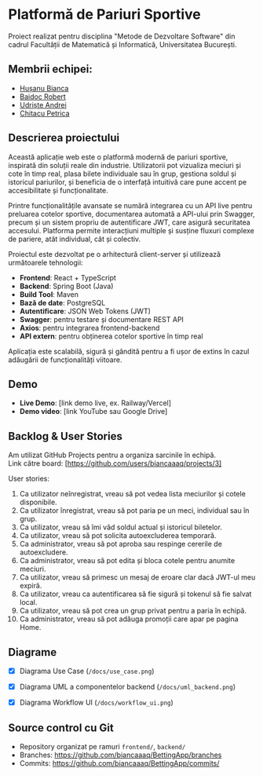 #  Platformă de Pariuri Sportive
Proiect realizat pentru disciplina "Metode de Dezvoltare Software" din cadrul Facultății de Matematică și Informatică, Universitatea București.

## Membrii echipei:

- [Hușanu Bianca](https://github.com/biancaaaq)
- [Baidoc Robert](https://github.com/baidocc)
- [Udriște Andrei](https://github.com/andreiudriste)
- [Chitacu Petrica](https://github.com/picky04)


## Descrierea proiectului

Această aplicație web este o platformă modernă de pariuri sportive, inspirată din soluții reale din industrie. Utilizatorii pot vizualiza meciuri și cote în timp real, plasa bilete individuale sau în grup, gestiona soldul și istoricul pariurilor, și beneficia de o interfață intuitivă care pune accent pe accesibilitate și funcționalitate.

Printre funcționalitățile avansate se numără integrarea cu un API live pentru preluarea cotelor sportive, documentarea automată a API-ului prin Swagger, precum și un sistem propriu de autentificare JWT, care asigură securitatea accesului. Platforma permite interacțiuni multiple și susține fluxuri complexe de pariere, atât individual, cât și colectiv.

Proiectul este dezvoltat pe o arhitectură client-server și utilizează următoarele tehnologii:

- **Frontend**: React + TypeScript
- **Backend**: Spring Boot (Java)
- **Build Tool**: Maven
- **Bază de date**: PostgreSQL
- **Autentificare**: JSON Web Tokens (JWT)
- **Swagger**: pentru testare și documentare REST API
- **Axios**: pentru integrarea frontend-backend
- **API extern**: pentru obținerea cotelor sportive în timp real

Aplicația este scalabilă, sigură și gândită pentru a fi ușor de extins în cazul adăugării de funcționalități viitoare.

##  Demo

- **Live Demo**: [link demo live, ex. Railway/Vercel]
- **Demo video**: [link YouTube sau Google Drive]

##  Backlog & User Stories

Am utilizat GitHub Projects pentru a organiza sarcinile în echipă.  
Link către board: [https://github.com/users/biancaaaq/projects/3]

User stories:
1. Ca utilizator neînregistrat, vreau să pot vedea lista meciurilor și cotele disponibile.
2. Ca utilizator înregistrat, vreau să pot paria pe un meci, individual sau în grup.
3. Ca utilizator, vreau să îmi văd soldul actual și istoricul biletelor.
4. Ca utilizator, vreau să pot solicita autoexcluderea temporară.
5. Ca administrator, vreau să pot aproba sau respinge cererile de autoexcludere.
6. Ca administrator, vreau să pot edita și bloca cotele pentru anumite meciuri.
7. Ca utilizator, vreau să primesc un mesaj de eroare clar dacă JWT-ul meu expiră.
8. Ca utilizator, vreau ca autentificarea să fie sigură și tokenul să fie salvat local.
9. Ca utilizator, vreau să pot crea un grup privat pentru a paria în echipă.
10. Ca administrator, vreau să pot adăuga promoții care apar pe pagina Home.

##  Diagrame

- [x] Diagrama Use Case (`/docs/use_case.png`)
- [x] Diagrama UML a componentelor backend (`/docs/uml_backend.png`)
- [x] Diagrama Workflow UI (`/docs/workflow_ui.png`)


##  Source control cu Git

- Repository organizat pe ramuri `frontend/`, `backend/`
- Branches: https://github.com/biancaaaq/BettingApp/branches
- Commits: https://github.com/biancaaaq/BettingApp/commits/


  






